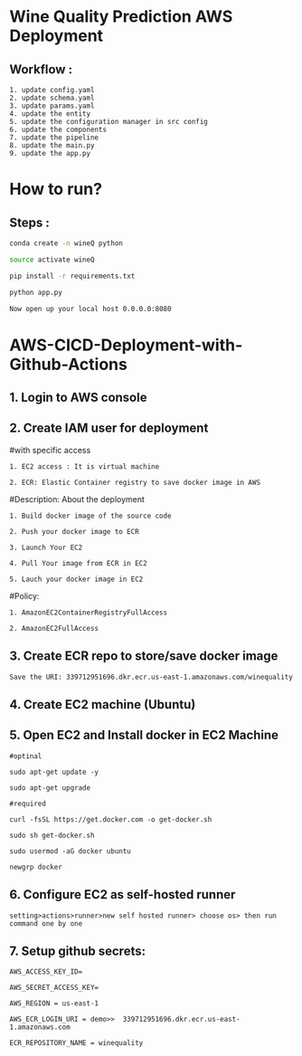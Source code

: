 # Wine Quality Prediction AWS Deployment

## Workflow :
    1. update config.yaml
    2. update schema.yaml
    3. update params.yaml
    4. update the entity
    5. update the configuration manager in src config
    6. update the components
    7. update the pipeline
    8. update the main.py
    9. update the app.py

# How to run?

## Steps :

```bash
conda create -n wineQ python
```

```bash
source activate wineQ
```

```bash
pip install -r requirements.txt
```

```bash
python app.py
```

```bash
Now open up your local host 0.0.0.0:8080
```

# AWS-CICD-Deployment-with-Github-Actions

## 1. Login to AWS console

## 2. Create IAM user for deployment

#with specific access

    1. EC2 access : It is virtual machine

    2. ECR: Elastic Container registry to save docker image in AWS


#Description: About the deployment

    1. Build docker image of the source code

    2. Push your docker image to ECR

    3. Launch Your EC2 

    4. Pull Your image from ECR in EC2

    5. Lauch your docker image in EC2

#Policy:

    1. AmazonEC2ContainerRegistryFullAccess

    2. AmazonEC2FullAccess

## 3. Create ECR repo to store/save docker image

    Save the URI: 339712951696.dkr.ecr.us-east-1.amazonaws.com/winequality

## 4. Create EC2 machine (Ubuntu)

## 5. Open EC2 and Install docker in EC2 Machine

    #optinal

    sudo apt-get update -y

    sudo apt-get upgrade

    #required

    curl -fsSL https://get.docker.com -o get-docker.sh

    sudo sh get-docker.sh

    sudo usermod -aG docker ubuntu

    newgrp docker

## 6. Configure EC2 as self-hosted runner

    setting>actions>runner>new self hosted runner> choose os> then run command one by one

## 7. Setup github secrets:

    AWS_ACCESS_KEY_ID=

    AWS_SECRET_ACCESS_KEY=

    AWS_REGION = us-east-1

    AWS_ECR_LOGIN_URI = demo>>  339712951696.dkr.ecr.us-east-1.amazonaws.com

    ECR_REPOSITORY_NAME = winequality








